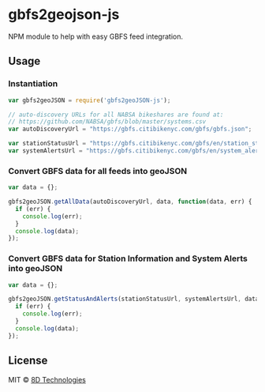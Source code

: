 # gbfs2geojson-js
NPM module to help with easy GBFS feed integration.

## Usage

### Instantiation
```javascript
var gbfs2geoJSON = require('gbfs2geoJSON-js');

// auto-discovery URLs for all NABSA bikeshares are found at:
// https://github.com/NABSA/gbfs/blob/master/systems.csv
var autoDiscoveryUrl = "https://gbfs.citibikenyc.com/gbfs/gbfs.json";

var stationStatusUrl = "https://gbfs.citibikenyc.com/gbfs/en/station_status.json";
var systemAlertsUrl = "https://gbfs.citibikenyc.com/gbfs/en/system_alerts.json";
```

### Convert GBFS data for all feeds into geoJSON
```javascript
var data = {};

gbfs2geoJSON.getAllData(autoDiscoveryUrl, data, function(data, err) {
  if (err) {
    console.log(err);
  }
  console.log(data);
});
```

### Convert GBFS data for Station Information and System Alerts into geoJSON
```javascript
var data = {};

gbfs2geoJSON.getStatusAndAlerts(stationStatusUrl, systemAlertsUrl, data, function(data, err) {
  if (err) {
    console.log(err);
  }
  console.log(data);
});
```

## License

MIT © [8D Technologies](https://github.com/8DTechnologies)

